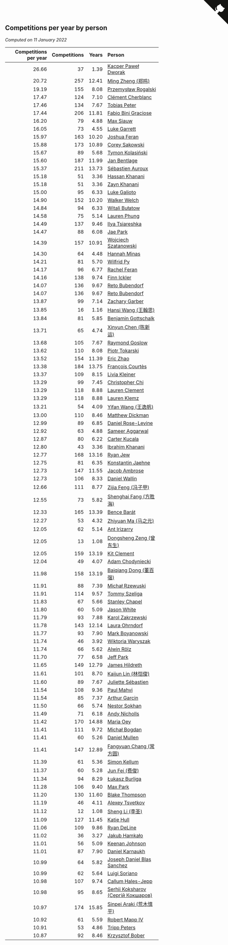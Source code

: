 ## Competitions per year by person

*Computed on 11 January 2022*

| Competitions per year | Competitions | Years | Person |
| ---: | ---: | ---: | :--- |
| 26.66 | 37 | 1.39 | [Kacper Paweł Dworak](https://www.worldcubeassociation.org/persons/2020DWOR01) |
| 20.72 | 257 | 12.41 | [Ming Zheng (郑鸣)](https://www.worldcubeassociation.org/persons/2009ZHEN11) |
| 19.19 | 155 | 8.08 | [Przemysław Rogalski](https://www.worldcubeassociation.org/persons/2013ROGA02) |
| 17.47 | 124 | 7.10 | [Clément Cherblanc](https://www.worldcubeassociation.org/persons/2014CHER05) |
| 17.46 | 134 | 7.67 | [Tobias Peter](https://www.worldcubeassociation.org/persons/2014PETE03) |
| 17.44 | 206 | 11.81 | [Fabio Bini Graciose](https://www.worldcubeassociation.org/persons/2010GRAC02) |
| 16.20 | 79 | 4.88 | [Max Siauw](https://www.worldcubeassociation.org/persons/2017SIAU02) |
| 16.05 | 73 | 4.55 | [Luke Garrett](https://www.worldcubeassociation.org/persons/2017GARR05) |
| 15.97 | 163 | 10.20 | [Joshua Feran](https://www.worldcubeassociation.org/persons/2011FERA01) |
| 15.88 | 173 | 10.89 | [Corey Sakowski](https://www.worldcubeassociation.org/persons/2011SAKO01) |
| 15.67 | 89 | 5.68 | [Tymon Kolasiński](https://www.worldcubeassociation.org/persons/2016KOLA02) |
| 15.60 | 187 | 11.99 | [Jan Bentlage](https://www.worldcubeassociation.org/persons/2010BENT01) |
| 15.37 | 211 | 13.73 | [Sébastien Auroux](https://www.worldcubeassociation.org/persons/2008AURO01) |
| 15.18 | 51 | 3.36 | [Hassan Khanani](https://www.worldcubeassociation.org/persons/2018KHAN26) |
| 15.18 | 51 | 3.36 | [Zayn Khanani](https://www.worldcubeassociation.org/persons/2018KHAN28) |
| 15.00 | 95 | 6.33 | [Luke Galioto](https://www.worldcubeassociation.org/persons/2015GALI02) |
| 14.90 | 152 | 10.20 | [Walker Welch](https://www.worldcubeassociation.org/persons/2011WELC01) |
| 14.84 | 94 | 6.33 | [Witali Bułatow](https://www.worldcubeassociation.org/persons/2015BUAT01) |
| 14.58 | 75 | 5.14 | [Lauren Phung](https://www.worldcubeassociation.org/persons/2016PHUN02) |
| 14.49 | 137 | 9.46 | [Ilya Tsiareshka](https://www.worldcubeassociation.org/persons/2012TERE01) |
| 14.47 | 88 | 6.08 | [Jae Park](https://www.worldcubeassociation.org/persons/2015PARK24) |
| 14.39 | 157 | 10.91 | [Wojciech Szatanowski](https://www.worldcubeassociation.org/persons/2011SZAT01) |
| 14.30 | 64 | 4.48 | [Hannah Minas](https://www.worldcubeassociation.org/persons/2017MINA04) |
| 14.21 | 81 | 5.70 | [Wilfrid Py](https://www.worldcubeassociation.org/persons/2016PYWI01) |
| 14.17 | 96 | 6.77 | [Rachel Feran](https://www.worldcubeassociation.org/persons/2015FERA01) |
| 14.16 | 138 | 9.74 | [Finn Ickler](https://www.worldcubeassociation.org/persons/2012ICKL01) |
| 14.07 | 136 | 9.67 | [Reto Bubendorf](https://www.worldcubeassociation.org/persons/2012BUBE01) |
| 14.07 | 136 | 9.67 | [Reto Bubendorf](https://www.worldcubeassociation.org/persons/2012BUBE01) |
| 13.87 | 99 | 7.14 | [Zachary Garber](https://www.worldcubeassociation.org/persons/2014GARB01) |
| 13.85 | 16 | 1.16 | [Hansi Wang (王翰思)](https://www.worldcubeassociation.org/persons/2020WANG19) |
| 13.84 | 81 | 5.85 | [Benjamin Gottschalk](https://www.worldcubeassociation.org/persons/2016GOTT01) |
| 13.71 | 65 | 4.74 | [Xinyun Chen (陈新运)](https://www.worldcubeassociation.org/persons/2017CHEN36) |
| 13.68 | 105 | 7.67 | [Raymond Goslow](https://www.worldcubeassociation.org/persons/2014GOSL01) |
| 13.62 | 110 | 8.08 | [Piotr Tokarski](https://www.worldcubeassociation.org/persons/2013TOKA01) |
| 13.52 | 154 | 11.39 | [Eric Zhao](https://www.worldcubeassociation.org/persons/2010ZHAO19) |
| 13.38 | 184 | 13.75 | [François Courtès](https://www.worldcubeassociation.org/persons/2008COUR01) |
| 13.37 | 109 | 8.15 | [Livia Kleiner](https://www.worldcubeassociation.org/persons/2013KLEI03) |
| 13.29 | 99 | 7.45 | [Christopher Chi](https://www.worldcubeassociation.org/persons/2014CHIC01) |
| 13.29 | 118 | 8.88 | [Lauren Clement](https://www.worldcubeassociation.org/persons/2013KLEM01) |
| 13.29 | 118 | 8.88 | [Lauren Klemz](https://www.worldcubeassociation.org/persons/2013KLEM01) |
| 13.21 | 54 | 4.09 | [Yifan Wang (王逸帆)](https://www.worldcubeassociation.org/persons/2017WANY29) |
| 13.00 | 110 | 8.46 | [Matthew Dickman](https://www.worldcubeassociation.org/persons/2013DICK01) |
| 12.99 | 89 | 6.85 | [Daniel Rose-Levine](https://www.worldcubeassociation.org/persons/2015ROSE01) |
| 12.92 | 63 | 4.88 | [Sameer Aggarwal](https://www.worldcubeassociation.org/persons/2017AGGA01) |
| 12.87 | 80 | 6.22 | [Carter Kucala](https://www.worldcubeassociation.org/persons/2015KUCA01) |
| 12.80 | 43 | 3.36 | [Ibrahim Khanani](https://www.worldcubeassociation.org/persons/2018KHAN27) |
| 12.77 | 168 | 13.16 | [Ryan Jew](https://www.worldcubeassociation.org/persons/2008JEWR01) |
| 12.75 | 81 | 6.35 | [Konstantin Jaehne](https://www.worldcubeassociation.org/persons/2015JAEH01) |
| 12.73 | 147 | 11.55 | [Jacob Ambrose](https://www.worldcubeassociation.org/persons/2010AMBR01) |
| 12.73 | 106 | 8.33 | [Daniel Wallin](https://www.worldcubeassociation.org/persons/2013WALL03) |
| 12.66 | 111 | 8.77 | [Zijia Feng (冯子甲)](https://www.worldcubeassociation.org/persons/2013FENG02) |
| 12.55 | 73 | 5.82 | [Shenghai Fang (方胜海)](https://www.worldcubeassociation.org/persons/2016FANG01) |
| 12.33 | 165 | 13.39 | [Bence Barát](https://www.worldcubeassociation.org/persons/2008BARA01) |
| 12.27 | 53 | 4.32 | [Zhiyuan Ma (马之元)](https://www.worldcubeassociation.org/persons/2017MAZH04) |
| 12.05 | 62 | 5.14 | [Ant Irizarry](https://www.worldcubeassociation.org/persons/2016IRIZ02) |
| 12.05 | 13 | 1.08 | [Dongsheng Zeng (曾东生)](https://www.worldcubeassociation.org/persons/2020ZENG03) |
| 12.05 | 159 | 13.19 | [Kit Clement](https://www.worldcubeassociation.org/persons/2008CLEM01) |
| 12.04 | 49 | 4.07 | [Adam Chodyniecki](https://www.worldcubeassociation.org/persons/2017CHOD02) |
| 11.98 | 158 | 13.19 | [Baiqiang Dong (董百强)](https://www.worldcubeassociation.org/persons/2008DONG06) |
| 11.91 | 88 | 7.39 | [Michał Rzewuski](https://www.worldcubeassociation.org/persons/2014RZEW01) |
| 11.91 | 114 | 9.57 | [Tommy Szeliga](https://www.worldcubeassociation.org/persons/2012SZEL01) |
| 11.83 | 67 | 5.66 | [Stanley Chapel](https://www.worldcubeassociation.org/persons/2016CHAP04) |
| 11.80 | 60 | 5.09 | [Jason White](https://www.worldcubeassociation.org/persons/2016WHIT16) |
| 11.79 | 93 | 7.88 | [Karol Zakrzewski](https://www.worldcubeassociation.org/persons/2014ZAKR01) |
| 11.78 | 143 | 12.14 | [Laura Ohrndorf](https://www.worldcubeassociation.org/persons/2009OHRN01) |
| 11.77 | 93 | 7.90 | [Mark Boyanowski](https://www.worldcubeassociation.org/persons/2014BOYA01) |
| 11.74 | 46 | 3.92 | [Wiktoria Waryszak](https://www.worldcubeassociation.org/persons/2018WARY01) |
| 11.74 | 66 | 5.62 | [Alwin Rölz](https://www.worldcubeassociation.org/persons/2016ROLZ01) |
| 11.70 | 77 | 6.58 | [Jeff Park](https://www.worldcubeassociation.org/persons/2015PARK08) |
| 11.65 | 149 | 12.79 | [James Hildreth](https://www.worldcubeassociation.org/persons/2009HILD01) |
| 11.61 | 101 | 8.70 | [Kaijun Lin (林恺俊)](https://www.worldcubeassociation.org/persons/2013LINK01) |
| 11.60 | 89 | 7.67 | [Juliette Sébastien](https://www.worldcubeassociation.org/persons/2014SEBA01) |
| 11.54 | 108 | 9.36 | [Paul Mahvi](https://www.worldcubeassociation.org/persons/2012MAHV01) |
| 11.54 | 85 | 7.37 | [Arthur Garcin](https://www.worldcubeassociation.org/persons/2014GARC27) |
| 11.50 | 66 | 5.74 | [Nestor Sokhan](https://www.worldcubeassociation.org/persons/2016SOKH01) |
| 11.49 | 71 | 6.18 | [Andy Nicholls](https://www.worldcubeassociation.org/persons/2015NICH04) |
| 11.42 | 170 | 14.88 | [Maria Oey](https://www.worldcubeassociation.org/persons/2007OEYM01) |
| 11.41 | 111 | 9.72 | [Michał Bogdan](https://www.worldcubeassociation.org/persons/2012BOGD01) |
| 11.41 | 60 | 5.26 | [Daniel Mullen](https://www.worldcubeassociation.org/persons/2016MULL04) |
| 11.41 | 147 | 12.89 | [Fangyuan Chang (常方圆)](https://www.worldcubeassociation.org/persons/2009CHAN04) |
| 11.39 | 61 | 5.36 | [Simon Kellum](https://www.worldcubeassociation.org/persons/2016KELL12) |
| 11.37 | 60 | 5.28 | [Jun Fei (费俊)](https://www.worldcubeassociation.org/persons/2016FEIJ02) |
| 11.34 | 94 | 8.29 | [Łukasz Burliga](https://www.worldcubeassociation.org/persons/2013BURL01) |
| 11.28 | 106 | 9.40 | [Max Park](https://www.worldcubeassociation.org/persons/2012PARK03) |
| 11.20 | 130 | 11.60 | [Blake Thompson](https://www.worldcubeassociation.org/persons/2010THOM03) |
| 11.19 | 46 | 4.11 | [Alexey Tsvetkov](https://www.worldcubeassociation.org/persons/2017TSVE02) |
| 11.12 | 12 | 1.08 | [Sheng Li (李圣)](https://www.worldcubeassociation.org/persons/2020LISH02) |
| 11.09 | 127 | 11.45 | [Katie Hull](https://www.worldcubeassociation.org/persons/2010HULL01) |
| 11.06 | 109 | 9.86 | [Ryan DeLine](https://www.worldcubeassociation.org/persons/2012DELI01) |
| 11.02 | 36 | 3.27 | [Jakub Hamkało](https://www.worldcubeassociation.org/persons/2018HAMK01) |
| 11.01 | 56 | 5.09 | [Keenan Johnson](https://www.worldcubeassociation.org/persons/2016JOHN30) |
| 11.01 | 87 | 7.90 | [Daniel Karnaukh](https://www.worldcubeassociation.org/persons/2014KARN02) |
| 10.99 | 64 | 5.82 | [Joseph Daniel Blas Sanchez](https://www.worldcubeassociation.org/persons/2016SANC08) |
| 10.99 | 62 | 5.64 | [Luigi Soriano](https://www.worldcubeassociation.org/persons/2016SORI04) |
| 10.98 | 107 | 9.74 | [Callum Hales-Jepp](https://www.worldcubeassociation.org/persons/2012HALE01) |
| 10.98 | 95 | 8.65 | [Serhii Koksharov (Сергій Кокшаров)](https://www.worldcubeassociation.org/persons/2013KOKS01) |
| 10.97 | 174 | 15.85 | [Sinpei Araki (荒木慎平)](https://www.worldcubeassociation.org/persons/2006ARAK01) |
| 10.92 | 61 | 5.59 | [Robert Mapp IV](https://www.worldcubeassociation.org/persons/2016IVRO01) |
| 10.91 | 53 | 4.86 | [Tripp Peters](https://www.worldcubeassociation.org/persons/2017PETE04) |
| 10.87 | 92 | 8.46 | [Krzysztof Bober](https://www.worldcubeassociation.org/persons/2013BOBE01) |


<a href="https://github.com/jonatanklosko/wca_statistics" class="github-corner" aria-label="View source on Github"><svg width="80" height="80" viewBox="0 0 250 250" style="fill:#151513; color:#fff; position: absolute; top: 0; border: 0; right: 0;" aria-hidden="true"><path d="M0,0 L115,115 L130,115 L142,142 L250,250 L250,0 Z"></path><path d="M128.3,109.0 C113.8,99.7 119.0,89.6 119.0,89.6 C122.0,82.7 120.5,78.6 120.5,78.6 C119.2,72.0 123.4,76.3 123.4,76.3 C127.3,80.9 125.5,87.3 125.5,87.3 C122.9,97.6 130.6,101.9 134.4,103.2" fill="currentColor" style="transform-origin: 130px 106px;" class="octo-arm"></path><path d="M115.0,115.0 C114.9,115.1 118.7,116.5 119.8,115.4 L133.7,101.6 C136.9,99.2 139.9,98.4 142.2,98.6 C133.8,88.0 127.5,74.4 143.8,58.0 C148.5,53.4 154.0,51.2 159.7,51.0 C160.3,49.4 163.2,43.6 171.4,40.1 C171.4,40.1 176.1,42.5 178.8,56.2 C183.1,58.6 187.2,61.8 190.9,65.4 C194.5,69.0 197.7,73.2 200.1,77.6 C213.8,80.2 216.3,84.9 216.3,84.9 C212.7,93.1 206.9,96.0 205.4,96.6 C205.1,102.4 203.0,107.8 198.3,112.5 C181.9,128.9 168.3,122.5 157.7,114.1 C157.9,116.9 156.7,120.9 152.7,124.9 L141.0,136.5 C139.8,137.7 141.6,141.9 141.8,141.8 Z" fill="currentColor" class="octo-body"></path></svg></a><style>.github-corner:hover .octo-arm{animation:octocat-wave 560ms ease-in-out}@keyframes octocat-wave{0%,100%{transform:rotate(0)}20%,60%{transform:rotate(-25deg)}40%,80%{transform:rotate(10deg)}}@media (max-width:500px){.github-corner:hover .octo-arm{animation:none}.github-corner .octo-arm{animation:octocat-wave 560ms ease-in-out}}</style>
